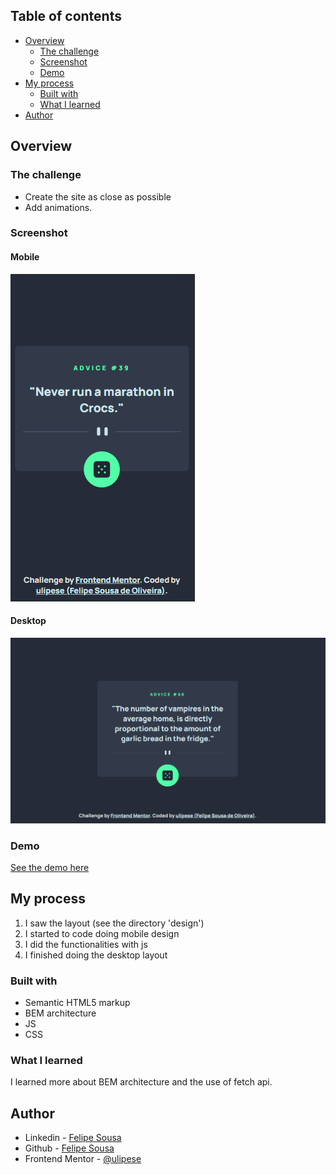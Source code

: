 ## Table of contents

- [Overview](#overview)
  - [The challenge](#the-challenge)
  - [Screenshot](#screenshot)
  - [Demo](#demo)
- [My process](#my-process)
  - [Built with](#built-with)
  - [What I learned](#what-i-learned)
- [Author](#author)


## Overview

### The challenge

  - Create the site as close as possible <br>
  - Add animations. 

### Screenshot

#### Mobile
![](assets/design/my-result-mobile.png)

#### Desktop
![](assets/design/my-result-desktop.png)

### Demo

<a href="https://ulipese.github.io/advice-generator-app/">See the demo here</a>

## My process

1. I saw the layout (see the directory 'design')
2. I started to code doing mobile design
3. I did the functionalities with js
4. I finished doing the desktop layout

### Built with

- Semantic HTML5 markup
- BEM architecture
- JS
- CSS

### What I learned

I learned more about BEM architecture and the use of fetch api.

## Author

- Linkedin - [Felipe Sousa](https://www.linkedin.com/in/ulipese)
- Github - [Felipe Sousa](https://www.github.com/ulipese)
- Frontend Mentor - [@ulipese](https://www.frontendmentor.io/profile/ulipese)
